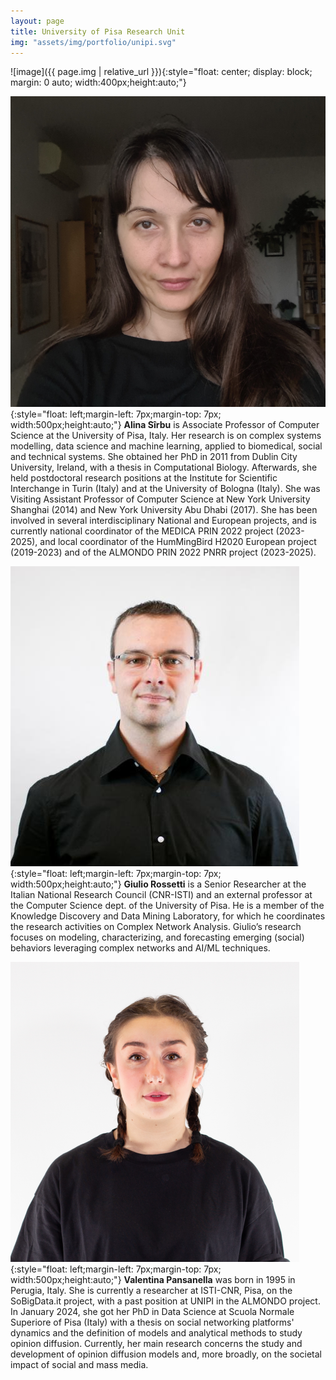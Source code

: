 ```yaml
---
layout: page
title: University of Pisa Research Unit
img: "assets/img/portfolio/unipi.svg"
---
```


![image]({{ page.img | relative_url }}){:style="float: center; display: block; margin: 0 auto; width:400px;height:auto;"}

![Book logo](/assets/img/consortium/Alina-img.jpeg){:style="float: left;margin-left: 7px;margin-top: 7px; width:500px;height:auto;"}
**Alina Sîrbu** is Associate Professor of Computer Science at the University of Pisa, Italy. Her research is on complex systems modelling, data science and machine learning, applied to biomedical, social and technical systems. She obtained her PhD in 2011 from Dublin City University, Ireland, with a thesis in Computational Biology. Afterwards, she held postdoctoral research positions at the Institute for Scientific Interchange in Turin (Italy) and at the University of Bologna (Italy). She was Visiting Assistant Professor of Computer Science at New York University Shanghai (2014) and New York University Abu Dhabi (2017). She has been involved in several interdisciplinary National and  European projects, and is currently national coordinator of the MEDICA PRIN 2022  project (2023-2025), and local coordinator of the HumMingBird H2020 European project (2019-2023)  and of the ALMONDO PRIN 2022 PNRR project (2023-2025).

![Book logo](/assets/img/consortium/Rossetti-img.jpeg){:style="float: left;margin-left: 7px;margin-top: 7px; width:500px;height:auto;"}
**Giulio Rossetti** is a Senior Researcher at the Italian National Research Council (CNR-ISTI) and an external professor at the Computer Science dept. of the University of Pisa. He is a member of the Knowledge Discovery and Data Mining Laboratory, for which he coordinates the research activities on Complex Network Analysis. Giulio’s research focuses on modeling, characterizing, and forecasting emerging (social) behaviors leveraging complex networks and AI/ML techniques.

![Book logo](/assets/img/consortium/Pansanella-img.png){:style="float: left;margin-left: 7px;margin-top: 7px; width:500px;height:auto;"}
**Valentina Pansanella** was born in 1995 in Perugia, Italy.  She is currently a researcher at ISTI-CNR, Pisa, on the SoBigData.it project, with a past position at UNIPI in the ALMONDO project.  In January 2024, she got her PhD in Data Science at Scuola Normale Superiore of Pisa (Italy) with a thesis on social networking platforms' dynamics and the definition of models and analytical methods to study opinion diffusion. Currently, her main research concerns the study and development of opinion diffusion models and, more broadly, on the societal impact of social and mass media.